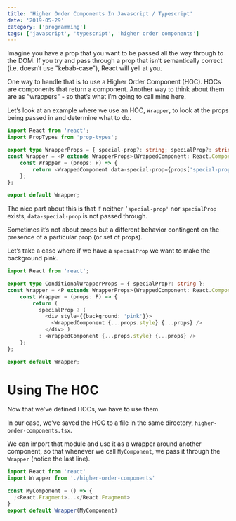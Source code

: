 ```yaml
---
title: 'Higher Order Components In Javascript / Typescript'
date: '2019-05-29'
category: ['programming']
tags: ['javascript', 'typescript', 'higher order components']
---
```


Imagine you have a prop that you want to be passed all the way through to the DOM. If you try and pass through a prop that isn’t semantically correct (i.e. doesn’t use "kebab-case"), React will yell at you.

One way to handle that is to use a Higher Order Component (HOC). HOCs are components that return a component. Another way to think about them are as "wrappers" - so that’s what I’m going to call mine here.

Let’s look at an example where we use an HOC, `Wrapper`, to look at the props being passed in and determine what to do.

```typescript
import React from 'react';
import PropTypes from 'prop-types';

export type WrapperProps = { special-prop?: string; specialProp?: string };
const Wrapper = <P extends WrapperProps>(WrappedComponent: React.ComponentType<P>): React.FunctionComponent<P> => {
    const Wrapper = (props: P) => {
        return <WrappedComponent data-special-prop={props['special-prop'] || props.specialProp} {...props} />;
    };
};

export default Wrapper;
```

The nice part about this is that if neither `’special-prop'` nor `specialProp` exists, `data-special-prop` is not passed through.

Sometimes it’s not about props but a different behavior contingent on the presence of a particular prop (or set of props).

Let’s take a case where if we have a `specialProp` we want to make the background pink.

```typescript
import React from 'react';

export type ConditionalWrapperProps = { specialProp?: string };
const Wrapper = <P extends WrapperProps>(WrappedComponent: React.ComponentType<P>): React.FunctionComponent<P> => {
    const Wrapper = (props: P) => {
        return (
          specialProp ? (
            <div style={{background: 'pink'}}>
              <WrappedComponent {...props.style} {...props} />
            </div> )
          : <WrappedComponent {...props.style} {...props} />
    };
};

export default Wrapper;
```

# Using The HOC

Now that we’ve defined HOCs, we have to use them.

In our case, we’ve saved the HOC to a file in the same directory, `higher-order-components.tsx`.

We can import that module and use it as a wrapper around another component, so that whenever we call `MyComponent`, we pass it through the `Wrapper` (notice the last line).

```javascript
import React from 'react'
import Wrapper from './higher-order-components'

const MyComponent = () => {
  ;<React.Fragment>...</React.Fragment>
}
export default Wrapper(MyComponent)
```
